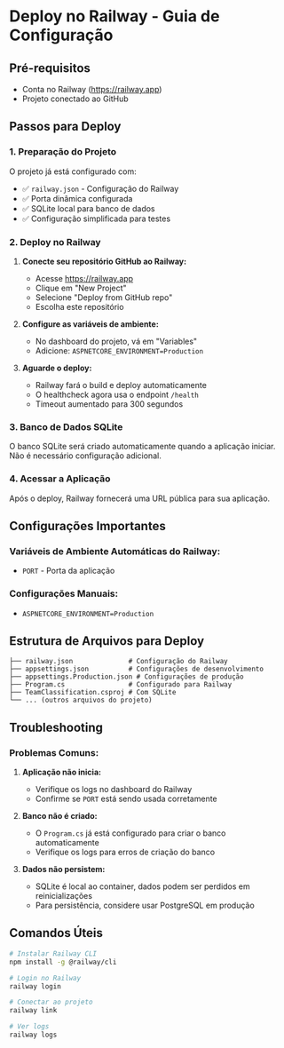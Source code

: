 # Deploy no Railway - Guia de Configuração

## Pré-requisitos
- Conta no Railway (https://railway.app)
- Projeto conectado ao GitHub

## Passos para Deploy

### 1. Preparação do Projeto
O projeto já está configurado com:
- ✅ `railway.json` - Configuração do Railway
- ✅ Porta dinâmica configurada
- ✅ SQLite local para banco de dados
- ✅ Configuração simplificada para testes

### 2. Deploy no Railway

1. **Conecte seu repositório GitHub ao Railway:**
   - Acesse https://railway.app
   - Clique em "New Project"
   - Selecione "Deploy from GitHub repo"
   - Escolha este repositório

2. **Configure as variáveis de ambiente:**
   - No dashboard do projeto, vá em "Variables"
   - Adicione: `ASPNETCORE_ENVIRONMENT=Production`

3. **Aguarde o deploy:**
   - Railway fará o build e deploy automaticamente
   - O healthcheck agora usa o endpoint `/health`
   - Timeout aumentado para 300 segundos

### 3. Banco de Dados SQLite

O banco SQLite será criado automaticamente quando a aplicação iniciar. Não é necessário configuração adicional.

### 4. Acessar a Aplicação

Após o deploy, Railway fornecerá uma URL pública para sua aplicação.

## Configurações Importantes

### Variáveis de Ambiente Automáticas do Railway:
- `PORT` - Porta da aplicação

### Configurações Manuais:
- `ASPNETCORE_ENVIRONMENT=Production`

## Estrutura de Arquivos para Deploy

```
├── railway.json              # Configuração do Railway
├── appsettings.json          # Configurações de desenvolvimento
├── appsettings.Production.json # Configurações de produção
├── Program.cs                # Configurado para Railway
├── TeamClassification.csproj # Com SQLite
└── ... (outros arquivos do projeto)
```

## Troubleshooting

### Problemas Comuns:

1. **Aplicação não inicia:**
   - Verifique os logs no dashboard do Railway
   - Confirme se `PORT` está sendo usada corretamente

2. **Banco não é criado:**
   - O `Program.cs` já está configurado para criar o banco automaticamente
   - Verifique os logs para erros de criação do banco

3. **Dados não persistem:**
   - SQLite é local ao container, dados podem ser perdidos em reinicializações
   - Para persistência, considere usar PostgreSQL em produção

## Comandos Úteis

```bash
# Instalar Railway CLI
npm install -g @railway/cli

# Login no Railway
railway login

# Conectar ao projeto
railway link

# Ver logs
railway logs
```
